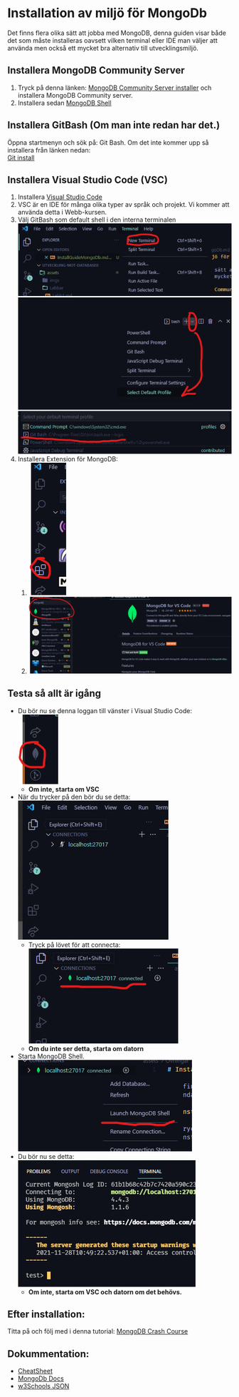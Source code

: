 # Installation av miljö för MongoDb

Det finns flera olika sätt att jobba med MongoDB, denna guiden visar både det som måste installeras oavsett vilken terminal eller IDE man väljer att använda men också ett mycket bra alternativ till utvecklingsmiljö.

## Installera MongoDB Community Server

1. Tryck på denna länken: [MongoDB Community Server installer](https://www.mongodb.com/try/download/community) och installera MongoDB Community server.
2. Installera sedan [MongoDB Shell](https://www.mongodb.com/try/download/shell)

## Installera GitBash (Om man inte redan har det.)

Öppna startmenyn och sök på: Git Bash. Om det inte kommer upp så installera från länken nedan:</br>
[Git install](https://git-scm.com/download/win)

## Installera Visual Studio Code (VSC)

1. Installera [Visual Studio Code](https://code.visualstudio.com/)
2. VSC är en IDE för många olika typer av språk och projekt. Vi kommer att använda detta i Webb-kursen.
3. Välj GitBash som default shell i den interna terminalen
![Öppna Terminalen](./../imgs/New%20Terminal.png)</br>
![Välj select default profile](../imgs/selectDefaultProfile.png)</br>
![välj GitBash](./../imgs/gitBash.png) </br>
4. Installera Extension för MongoDB:
   1. ![extensionmgr](./../imgs/extension.png)
   2. ![mongodb](./../imgs/mongoDbextension.png)
   
## Testa så allt är igång

* Du bör nu se denna loggan till vänster i Visual Studio Code: </br> ![leaf](./../imgs/mongoLeaf.png)
  * **Om inte, starta om VSC**
* När du trycker på den bör du se detta: </br> ![mongo](./../imgs/notConnected.png)
  * Tryck på lövet för att connecta: </br> ![conn](./../imgs/connected.png)
  * **Om du inte ser detta, starta om datorn**
* Starta MongoDB Shell. </br> ![shell](./../imgs/launchShell.png)
* Du bör nu se detta: </br> ![shell2](./../imgs/shell.png)
  * **Om inte, starta om VSC och datorn om det behövs.**

## Efter installation: 

Titta på och följ med i denna tutorial: [MongoDB Crash Course](https://www.youtube.com/watch?v=ofme2o29ngU)

## Dokummentation:

* [CheatSheet](Dark.pdf)
* [MongoDb Docs](https://docs.mongodb.com/manual/tutorial/getting-started/)
* [w3Schools JSON](https://www.w3schools.com/js/js_json_intro.asp)
